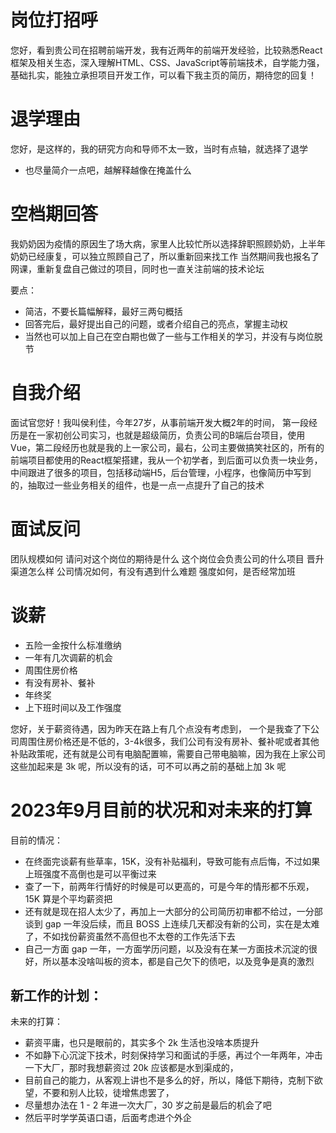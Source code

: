 # 岗位打招呼
您好，看到贵公司在招聘前端开发，我有近两年的前端开发经验，比较熟悉React框架及相关生态，深入理解HTML、CSS、JavaScript等前端技术，自学能力强，基础扎实，能独立承担项目开发工作，可以看下我主页的简历，期待您的回复！

# 退学理由
您好，是这样的，我的研究方向和导师不太一致，当时有点轴，就选择了退学

- 也尽量简介一点吧，越解释越像在掩盖什么

# 空档期回答
我奶奶因为疫情的原因生了场大病，家里人比较忙所以选择辞职照顾奶奶，上半年奶奶已经康复，可以独立照顾自己了，所以重新回来找工作
当然期间我也报名了网课，重新复盘自己做过的项目，同时也一直关注前端的技术论坛

要点：
- 简洁，不要长篇幅解释，最好三两句概括
- 回答完后，最好提出自己的问题，或者介绍自己的亮点，掌握主动权
- 当然也可以加上自己在空白期也做了一些与工作相关的学习，并没有与岗位脱节
    

# 自我介绍

面试官您好！我叫侯利佳，今年27岁，从事前端开发大概2年的时间，
第一段经历是在一家初创公司实习，也就是超级简历，负责公司的B端后台项目，使用Vue，第二段经历也就是我的上一家公司，最右，公司主要做搞笑社区的，所有的前端项目都使用的React框架搭建，我从一个初学者，到后面可以负责一块业务，中间跟进了很多的项目，包括移动端H5，后台管理，小程序，也像简历中写到的，抽取过一些业务相关的组件，也是一点一点提升了自己的技术

# 面试反问

团队规模如何
请问对这个岗位的期待是什么
这个岗位会负责公司的什么项目
晋升渠道怎么样
公司情况如何，有没有遇到什么难题
强度如何，是否经常加班

# 谈薪
- 五险一金按什么标准缴纳
- 一年有几次调薪的机会
- 周围住房价格
- 有没有房补、餐补
- 年终奖
- 上下班时间以及工作强度

您好，关于薪资待遇，因为昨天在路上有几个点没有考虑到，
一个是我查了下公司周围住房价格还是不低的，3-4k很多，我们公司有没有房补、餐补呢或者其他补贴政策呢，还有就是公司有电脑配置嘛，需要自己带电脑嘛，因为我在上家公司这些加起来是 3k 呢，所以没有的话，可不可以再之前的基础上加 3k 呢


# 2023年9月目前的状况和对未来的打算
目前的情况：
- 在终面完谈薪有些草率，15K，没有补贴福利，导致可能有点后悔，不过如果上班强度不高倒也是可以平衡过来
- 查了一下，前两年行情好的时候是可以更高的，可是今年的情形都不乐观，15K 算是个平均薪资把
- 还有就是现在招人太少了，再加上一大部分的公司简历初审都不给过，一分部谈到 gap 一年没后续，而且 BOSS 上连续几天都没有新的公司，实在是太难了，不如找份薪资虽然不高但也不太卷的工作先活下去
- 自己一方面 gap 一年，一方面学历问题，以及没有在某一方面技术沉淀的很好，所以基本没啥叫板的资本，都是自己欠下的债吧，以及竞争是真的激烈

新工作的计划：
- 

未来的打算：
- 薪资平庸，也只是眼前的，其实多个 2k 生活也没啥本质提升
- 不如静下心沉淀下技术，时刻保持学习和面试的手感，再过个一年两年，冲击一下大厂，那时我想薪资过 20k 应该都是水到渠成的，
- 目前自己的能力，从客观上讲也不是多么的好，所以，降低下期待，克制下欲望，不要和别人比较，徒增焦虑罢了，
- 尽量想办法在 1 - 2 年进一次大厂，30 岁之前是最后的机会了吧
- 然后平时学学英语口语，后面考虑进个外企
